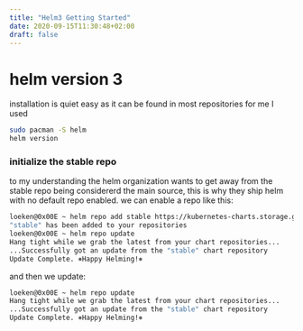 ```yaml
---
title: "Helm3 Getting Started"
date: 2020-09-15T11:30:48+02:00
draft: false
---
```


# helm version 3

installation is quiet easy as it can be found in most repositories for me I used

```bash
sudo pacman -S helm
helm version
```

### initialize the stable repo
to my understanding the helm organization wants to get away from the stable repo being considererd the main source, this is why they ship helm with no default repo enabled.
we can enable a repo like this:
```bash
loeken@0x00E ~ helm repo add stable https://kubernetes-charts.storage.googleapis.com/
"stable" has been added to your repositories
loeken@0x00E ~ helm repo update
Hang tight while we grab the latest from your chart repositories...
...Successfully got an update from the "stable" chart repository
Update Complete. ⎈Happy Helming!⎈
```

and then we update:
```bash
loeken@0x00E ~ helm repo update
Hang tight while we grab the latest from your chart repositories...
...Successfully got an update from the "stable" chart repository
Update Complete. ⎈Happy Helming!⎈
```